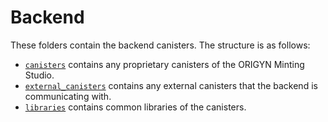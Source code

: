 # Backend

These folders contain the backend canisters. The structure is as follows:

- [`canisters`](/backend/canisters/) contains any proprietary canisters of the ORIGYN Minting Studio.
- [`external_canisters`](/backend/external_canisters/) contains any external canisters that the backend is communicating with.
- [`libraries`](/backend/libraries/) contains common libraries of the canisters.

